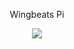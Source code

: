 <p align="center"> Wingbeats Pi </p>
<p align="center">
<img src="https://github.com/wingbeats/wingbeats_pi/blob/master/wingbeats.png">
</p>
